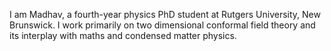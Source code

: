 I am Madhav, a fourth-year physics PhD student at Rutgers University, New Brunswick. I work primarily on two dimensional conformal field theory and its interplay with maths and condensed matter physics. 

